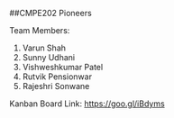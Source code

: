 ##CMPE202 Pioneers

Team Members:

1. Varun Shah
2. Sunny Udhani
3. Vishweshkumar Patel
4. Rutvik Pensionwar
5. Rajeshri Sonwane

Kanban Board Link: https://goo.gl/iBdyms